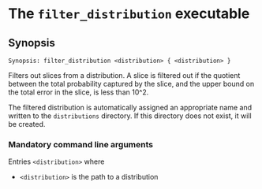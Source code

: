 # The <code>filter_distribution</code> executable

## Synopsis
```console
Synopsis: filter_distribution <distribution> { <distribution> }
```

Filters out slices from a distribution. A slice is filtered out if the quotient between the total probability captured by the slice, and the upper bound on the total error in the slice, is less than 10^2.

The filtered distribution is automatically assigned an appropriate name and written to the <code>distributions</code> directory. If this directory does not exist, it will be created.

### Mandatory command line arguments
Entries <code>\<distribution\></code> where
- <code>\<distribution\></code> is the path to a distribution
